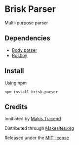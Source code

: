 # Brisk Parser

Multi-purpose parser


## Dependencies

* [Body parser](https://github.com/expressjs/body-parser)
* [Busboy](https://github.com/mscdex/busboy)


## Install

Using npm
```
npm install brisk-parser
```

## Credits

Innitiated by [Makis Tracend](http://github.com/tracend)

Distributed through [Makesites.org](http://makesites.org/)

Released under the [MIT license](http://makesites.org/licenses/MIT)
